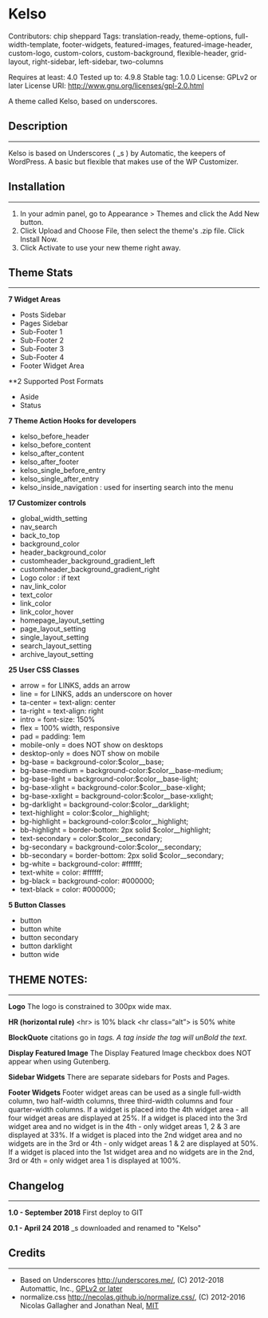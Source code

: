 # Kelso #

Contributors: chip sheppard
Tags: translation-ready, theme-options, full-width-template, footer-widgets, featured-images, featured-image-header, custom-logo, custom-colors, custom-background, flexible-header, grid-layout, right-sidebar, left-sidebar, two-columns

Requires at least: 4.0
Tested up to: 4.9.8
Stable tag: 1.0.0
License: GPLv2 or later
License URI: http://www.gnu.org/licenses/gpl-2.0.html

A theme called Kelso, based on underscores.

## Description ##
- - - - - - - - - - - - - - - - - - - - - - - - - - - - - - - -

Kelso is based on Underscores ( _s ) by Automatic, the keepers of WordPress. A basic but flexible that makes use of the WP Customizer.

## Installation ##
- - - - - - - - - - - - - - - - - - - - - - - - - - - - - - - -

1. In your admin panel, go to Appearance > Themes and click the Add New button.
2. Click Upload and Choose File, then select the theme's .zip file. Click Install Now.
3. Click Activate to use your new theme right away.

## Theme Stats ##
- - - - - - - - - - - - - - - - - - - - - - - - - - - - - - - -

**7 Widget Areas**
  - Posts Sidebar
  - Pages Sidebar
  - Sub-Footer 1
  - Sub-Footer 2
  - Sub-Footer 3
  - Sub-Footer 4
  - Footer Widget Area

**2 Supported Post Formats
  - Aside
  - Status

**7 Theme Action Hooks for developers**
  - kelso_before_header
  - kelso_before_content
  - kelso_after_content
  - kelso_after_footer
  - kelso_single_before_entry
  - kelso_single_after_entry
  - kelso_inside_navigation : used for inserting search into the menu

**17 Customizer controls**
  - global_width_setting
  - nav_search
  - back_to_top
  - background_color
  - header_background_color
  - customheader_background_gradient_left
  - customheader_background_gradient_right
  - Logo color : if text
  - nav_link_color
  - text_color
  - link_color
  - link_color_hover
  - homepage_layout_setting
  - page_layout_setting
  - single_layout_setting
  - search_layout_setting
  - archive_layout_setting

**25 User CSS Classes**
  - arrow           = for LINKS, adds an arrow
  - line            = for LINKS, adds an underscore on hover
  - ta-center       = text-align: center
  - ta-right        = text-align: right
  - intro           = font-size: 150%
  - flex            = 100% width, responsive
  - pad             = padding: 1em
  - mobile-only     = does NOT show on desktops
  - desktop-only    = does NOT show on mobile
  - bg-base         = background-color:$color__base;
  - bg-base-medium  = background-color:$color__base-medium;
  - bg-base-light   = background-color:$color__base-light;
  - bg-base-xlight  = background-color:$color__base-xlight;
  - bg-base-xxlight = background-color:$color__base-xxlight;
  - bg-darklight    = background-color:$color__darklight;
  - text-highlight  = color:$color__highlight;
  - bg-highlight    = background-color:$color__highlight;
  - bb-highlight    = border-bottom: 2px solid $color__highlight;
  - text-secondary  = color:$color__secondary;
  - bg-secondary    = background-color:$color__secondary;
  - bb-secondary    = border-bottom: 2px solid $color__secondary;
  - bg-white        = background-color: #ffffff;
  - text-white      = color: #ffffff;
  - bg-black        = background-color: #000000;
  - text-black      = color: #000000;

**5 Button Classes**
  - button
  - button white
  - button secondary
  - button darklight
  - button wide

## THEME NOTES: ##
- - - - - - - - - - - - - - - - - - - - - - - - - - - - - - - -

**Logo**
The logo is constrained to 300px wide max.

**HR (horizontal rule)**
&lt;hr>             is 10% black
&lt;hr class=“alt”> is 50% white

**BlockQuote**
citations go in <cite> tags. A <span> tag inside the <cite> tag will unBold the text.

**Display Featured Image**
The Display Featured Image checkbox does NOT appear when using Gutenberg.

**Sidebar Widgets**
There are separate sidebars for Posts and Pages.

**Footer Widgets**
Footer widget areas can be used as a single full-width column, two half-width columns, three third-width columns and four quarter-width columns.
If a widget is placed into the 4th widget area - all four widget areas are displayed at 25%.
If a widget is placed into the 3rd widget area and no widget is in the 4th - only widget areas 1, 2 & 3 are displayed at 33%.
If a widget is placed into the 2nd widget area and no widgets are in the 3rd or 4th - only widget areas 1 & 2 are displayed at 50%.
If a widget is placed into the 1st widget area and no widgets are in the 2nd, 3rd or 4th = only widget area 1 is displayed at 100%.


## Changelog ##
- - - - - - - - - - - - - - - - - - - - - - - - - - - - - - - -

**1.0 - September 2018**
 First deploy to GIT

**0.1 - April 24 2018**
 _s downloaded and renamed to "Kelso"


## Credits ##
- - - - - - - - - - - - - - - - - - - - - - - - - - - - - - - -

* Based on Underscores http://underscores.me/, (C) 2012-2018 Automattic, Inc., [GPLv2 or later](https://www.gnu.org/licenses/gpl-2.0.html)
* normalize.css http://necolas.github.io/normalize.css/, (C) 2012-2016 Nicolas Gallagher and Jonathan Neal, [MIT](http://opensource.org/licenses/MIT)
